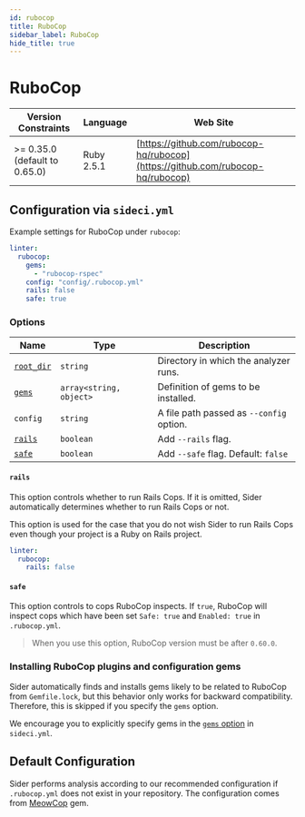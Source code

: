 ```yaml
---
id: rubocop
title: RuboCop
sidebar_label: RuboCop
hide_title: true
---
```


# RuboCop

| Version Constraints | Language | Web Site |
| ----------------- | -------- | -------- |
| >= 0.35.0 (default to 0.65.0) | Ruby 2.5.1 | [https://github.com/rubocop-hq/rubocop](https://github.com/rubocop-hq/rubocop) |

## Configuration via `sideci.yml`

Example settings for RuboCop under `rubocop`:

```yaml:sideci.yml
linter:
  rubocop:
    gems:
      - "rubocop-rspec"
    config: "config/.rubocop.yml"
    rails: false
    safe: true
```

### Options

| Name | Type | Description |
| ---- | ---- | ----------- |
| [`root_dir`](../../getting-started/custom-configuration.md#root_dir-option) | `string` | Directory in which the analyzer runs. |
| [`gems`](../../getting-started/custom-configuration.md#gems-option) | `array<string, object>` | Definition of gems to be installed. |
| `config` | `string` | A file path passed as `--config` option. |
| [`rails`](#rails) | `boolean` | Add `--rails` flag. |
| [`safe`](#safe) | `boolean` | Add `--safe` flag. Default: `false` |

#### `rails`

This option controls whether to run Rails Cops. If it is omitted, Sider automatically determines whether to run Rails Cops or not.

This option is used for the case that you do not wish Sider to run Rails Cops even though your project is a Ruby on Rails project.

```yaml:sideci.yml
linter:
  rubocop:
    rails: false
```

#### `safe`

This option controls to cops RuboCop inspects. If `true`, RuboCop will inspect cops which have been set `Safe: true` and `Enabled: true` in `.rubocop.yml`.

> When you use this option, RuboCop version must be after `0.60.0`.

### Installing RuboCop plugins and configuration gems

Sider automatically finds and installs gems likely to be related to RuboCop from `Gemfile.lock`, but this behavior only works for backward compatibility. Therefore, this is skipped if you specify the `gems` option.

We encourage you to explicitly specify gems in the [`gems` option](../../getting-started/custom-configuration.md#gems-option) in `sideci.yml`.

## Default Configuration

Sider performs analysis according to our recommended configuration if `.rubocop.yml` does not exist in your repository. The configuration comes from [MeowCop](https://github.com/sider/meowcop) gem.
